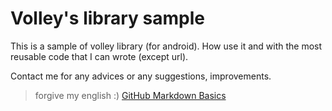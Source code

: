 # Volley's library sample

This is a sample of volley library (for android).
How use it and with the most reusable code that I can wrote (except url).


Contact me for any advices or any suggestions, improvements.

> forgive my english :)
> [GitHub Markdown Basics](https://help.github.com/articles/markdown-basics/)
